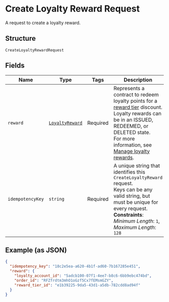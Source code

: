 
# Create Loyalty Reward Request

A request to create a loyalty reward.

## Structure

`CreateLoyaltyRewardRequest`

## Fields

| Name | Type | Tags | Description |
|  --- | --- | --- | --- |
| `reward` | [`LoyaltyReward`](../../doc/models/loyalty-reward.md) | Required | Represents a contract to redeem loyalty points for a [reward tier](../../doc/models/loyalty-program-reward-tier.md) discount. Loyalty rewards can be in an ISSUED, REDEEMED, or DELETED state.<br>For more information, see [Manage loyalty rewards](../../https://developer.squareup.com/docs/loyalty-api/loyalty-rewards). |
| `idempotencyKey` | `string` | Required | A unique string that identifies this `CreateLoyaltyReward` request.<br>Keys can be any valid string, but must be unique for every request.<br>**Constraints**: *Minimum Length*: `1`, *Maximum Length*: `128` |

## Example (as JSON)

```json
{
  "idempotency_key": "18c2e5ea-a620-4b1f-ad60-7b167285e451",
  "reward": {
    "loyalty_account_id": "5adcb100-07f1-4ee7-b8c6-6bb9ebc474bd",
    "order_id": "RFZfrdtm3mhO1oGzf5Cx7fEMsmGZY",
    "reward_tier_id": "e1b39225-9da5-43d1-a5db-782cdd8ad94f"
  }
}
```

